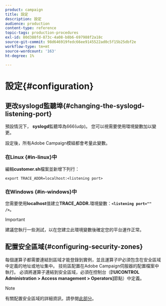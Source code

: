 ```yaml
---
product: campaign
title: 設定
description: 設定
audience: production
content-type: reference
topic-tags: production-procedures
exl-id: 80d388fd-873c-4a08-b8b6-697988f2a18c
source-git-commit: 98d646919fedc66ee9145522ad0c5f15b25dbf2e
workflow-type: tm+mt
source-wordcount: '163'
ht-degree: 1%

---
```


# 設定{#configuration}

## 更改syslogd監聽埠{#changing-the-syslogd-listening-port}

預設情況下， **syslogd**&#x200B;監聽埠為666(udp)。 您可以視需要使用環境變數加以變更。

設定後，所有Adobe Campaign模組都會考量此變數。

### 在Linux {#in-linux}中

編輯&#x200B;**customer.sh**&#x200B;檔案並新增下列行：

```
export TRACE_ADDR=localhost:<listening port>
```

### 在Windows {#in-windows}中

您需要使用&#x200B;**localhost**&#x200B;值建立&#x200B;**TRACE_ADDR.**&#x200B;環境變數：**`<listening port="" />`**。

>[!IMPORTANT]
>
>建議您執行一些測試，以在您建立此環境變數後確定您的平台運作正常。

## 配置安全區域{#configuring-security-zones}

每個運算子都需要連結到區域才能登錄到實例，並且運算子IP必須包含在安全區域中定義的地址或地址集中。 技術區配置在Adobe Campaign伺服器的配置檔案中執行。 必須將運算子連結到安全區域，必須在控制台（**[!UICONTROL Administration > Access management > Operators]**&#x200B;節點）中定義。

>[!NOTE]
>
>有關配置安全區域的詳細資訊，請參閱[此部分](../../installation/using/security-zones.md)。
